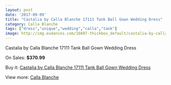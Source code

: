 ```yaml
---
layout: post
date: '2017-09-09'
title: "Castalia by Calla Blanche 17111 Tank Ball Gown Wedding Dress"
category: Calla Blanche
tags: ["dress","unique","wedding","calla","tank"]
image: http://img.eudances.com/16607-thickbox_default/castalia-by-calla-blanche-17111-tank-ball-gown-wedding-dress.jpg
---
```

Castalia by Calla Blanche 17111 Tank Ball Gown Wedding Dress

On Sales: **$370.99**
<a href="https://www.eudances.com/en/calla-blanche/4881-castalia-by-calla-blanche-17111-tank-ball-gown-wedding-dress.html"><amp-img layout="responsive" width="600" height="600" src="//img.eudances.com/16607-thickbox_default/castalia-by-calla-blanche-17111-tank-ball-gown-wedding-dress.jpg" alt="Castalia by Calla Blanche 17111 Tank Ball Gown Wedding Dress 0" /></a>
<a href="https://www.eudances.com/en/calla-blanche/4881-castalia-by-calla-blanche-17111-tank-ball-gown-wedding-dress.html"><amp-img layout="responsive" width="600" height="600" src="//img.eudances.com/16609-thickbox_default/castalia-by-calla-blanche-17111-tank-ball-gown-wedding-dress.jpg" alt="Castalia by Calla Blanche 17111 Tank Ball Gown Wedding Dress 1" /></a>
<a href="https://www.eudances.com/en/calla-blanche/4881-castalia-by-calla-blanche-17111-tank-ball-gown-wedding-dress.html"><amp-img layout="responsive" width="600" height="600" src="//img.eudances.com/16608-thickbox_default/castalia-by-calla-blanche-17111-tank-ball-gown-wedding-dress.jpg" alt="Castalia by Calla Blanche 17111 Tank Ball Gown Wedding Dress 2" /></a>

Buy it: [Castalia by Calla Blanche 17111 Tank Ball Gown Wedding Dress](https://www.eudances.com/en/calla-blanche/4881-castalia-by-calla-blanche-17111-tank-ball-gown-wedding-dress.html "Castalia by Calla Blanche 17111 Tank Ball Gown Wedding Dress")

View more: [Calla Blanche](https://www.eudances.com/en/91-calla-blanche "Calla Blanche")